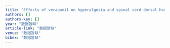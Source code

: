 ```yaml
---
title: "Effects of verapamil on hyperalgesia and spinal cord dorsal horn c-fos expression after trauma in rats"
authors: []
authors-key: []
year: "数据暂缺"
article-link: "数据暂缺"
venue: "数据暂缺"
bibex: "数据暂缺"
---
```

